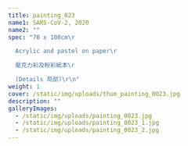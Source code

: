 ```yaml
---
title: painting_023
name1: SARS-CoV-2, 2020
name2: ""
spec: "70 x 100cm\r

  Acrylic and pastel on paper\r

  壓克力彩及粉彩紙本\r

  (Details 局部)\r\n"
weight: 1
cover: /static/img/uploads/thum_painting_0023.jpg
description: ""
galleryImages:
  - /static/img/uploads/painting_0023.jpg
  - /static/img/uploads/painting_0023_1.jpg
  - /static/img/uploads/painting_0023_2.jpg
---
```

